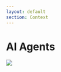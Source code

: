 ```yaml
---
layout: default
section: Context
---
```


# AI Agents

<div class="mt-16">
    <img class="h-60" src="/context.4.png">
</div>
